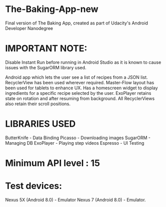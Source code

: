 # The-Baking-App-new
Final version of The Baking App, created as part of Udacity's Android Developer Nanodegree

# IMPORTANT NOTE:
Disable Instant Run before running in Android Studio as it is known to cause issues with the SugarORM library used.


Android app which lets the user see a list of recipes from a JSON list.
RecyclerView has been used wherever required.
Master-Flow layout has been used for tablets to enhance UX.
Has a homescreen widget to display ingredients for a specific recipe selected by the user.
ExoPlayer retains state on rotation and after resuming from background. All RecyclerViews also retain their scroll positions.

# LIBRARIES USED
ButterKnife - Data Binding
Picasso - Downloading images
SugarORM - Managing DB
ExoPlayer - Playing step videos
Espresso - UI Testing


# Minimum API level : 15


# Test devices:
Nexus 5X (Android 8.0) - Emulator
Nexus 7 (Android 8.0) - Emulator.

